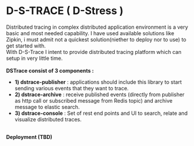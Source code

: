 D-S-TRACE ( D-Stress )
=========

Distributed tracing in complex distributed application environment is a very basic and most needed capability. I have used available solutions like Zipkin, i must admit not a quickest solution(niether to deploy nor to use) to get started with.<br>
With D-S-Trace I intent to provide distributed tracing platform which can setup in very little time. <br>
<br>
<b>DSTrace consist of 3 components :</b><br>
* <b>1) dstrace-publisher</b> : applications should include this library to start sending various events that they want to trace.<br>
* <b>2) dstrace-archive</b> : receive published events (directly from publisher as http call or subscribed message from Redis topic) and archive message to elastic search.
* <b>3) dstrace-console</b> : Set of rest end points and UI to search, relate and visualize distributed traces.
<br>
<b> Deployment (TBD)</b>
